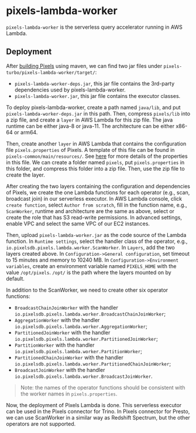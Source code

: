 # pixels-lambda-worker

`pixels-lambda-worker` is the serverless query accelerator running in AWS Lambda.

## Deployment

After [building Pixels](https://github.com/pixelsdb/pixels#build-pixels) using maven, we can find
two jar files under `pixels-turbo/pixels-lambda-worker/target/`:
* `pixels-lambda-worker-deps.jar`, this jar file contains the 3rd-party dependencies used by pixels-lambda-worker.
* `pixels-lambda-worker.jar`, this jar file contains the executor classes.

To deploy pixels-lambda-worker, create a path named `java/lib`, and put `pixels-lambda-worker-deps.jar` in this path.
Then, compress `pixels/lib` into a zip file, and create a `layer` in AWS Lambda for this zip file.
The java runtime can be either java-8 or java-11. The architecture can be either x86-64 or arm64.

Then, create another `layer` in AWS Lambda that contains the configuration file `pixels.properties` of Pixels.
A template of this file can be found in `pixels-common/main/resources/`.
See [here](https://github.com/pixelsdb/pixels#build-pixels) for more details of the properties in this file.
We can create a folder named `pixels`, put `pixels.properties` in this folder, and compress
this folder into a zip file. Then, use the zip file to create the layer.

After creating the two layers containing the configuration and dependencies of Pixels, we create the
one Lambda functions for each operator (e.g., scan, broadcast join) in our serverless executor.
In AWS Lambda console, click `create function`, select `Author from scratch`, fill in the function name,
e.g., `ScanWorker`, runtime and architecture are the same as above, select or create the role that has
S3 read-write permissions.
In advanced settings, enable VPC and select the same VPC of our EC2 instances.

Then, upload `pixels-lambda-worker.jar` as the code source of the Lambda function.
In `Runtime settings`, select the handler class of the operator, e.g., `io.pixelsdb.pixels.lambda.worker.ScanWorker`.
In `Layers`, add the two layers created above.
In `Configuration->General configuration`, set timeout to 15 minutes and memory to 10240 MB.
In `Configuration->Environment variables`, create an environment variable named `PIXELS_HOME` with the value `/opt/pixels`.
`/opt/` is the path where the layers mounted on by default.

In addition to the ScanWorker, we need to create other six operator functions:
* `BroadcastChainJoinWorker` with the handler `io.pixelsdb.pixels.lambda.worker.BroadcastChainJoinWorker`;
* `AggregationWorker` with the handler `io.pixelsdb.pixels.lambda.worker.AggregationWorker`;
* `PartitionedJoinWorker` with the handler `io.pixelsdb.pixels.lambda.worker.PartitionedJoinWorker`;
* `PartitionWorker` with the handler `io.pixelsdb.pixels.lambda.worker.PartitionWorker`;
* `PartitionedChainJoinWorker` with the handler `io.pixelsdb.pixels.lambda.worker.PartitionedChainJoinWorker`;
* `BroadcastJoinWorker` with the handler `io.pixelsdb.pixels.lambda.worker.BroadcastJoinWorker`.

> Note: the names of the operator functions should be consistent with the worker names in `pixels.properties`.

Now, the deployment of Pixels Lambda is done. This serverless executor can be used in the Pixels connector for Trino.
In Pixels connector for Presto, we can use ScanWorker in a similar way as Redshift Spectrum, but the other operators are not supported.